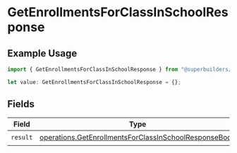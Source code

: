 # GetEnrollmentsForClassInSchoolResponse

## Example Usage

```typescript
import { GetEnrollmentsForClassInSchoolResponse } from "@superbuilders/oneroster/models/operations";

let value: GetEnrollmentsForClassInSchoolResponse = {};
```

## Fields

| Field                                                                                                                          | Type                                                                                                                           | Required                                                                                                                       | Description                                                                                                                    |
| ------------------------------------------------------------------------------------------------------------------------------ | ------------------------------------------------------------------------------------------------------------------------------ | ------------------------------------------------------------------------------------------------------------------------------ | ------------------------------------------------------------------------------------------------------------------------------ |
| `result`                                                                                                                       | [operations.GetEnrollmentsForClassInSchoolResponseBody](../../models/operations/getenrollmentsforclassinschoolresponsebody.md) | :heavy_check_mark:                                                                                                             | N/A                                                                                                                            |